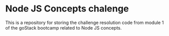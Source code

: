 # Node JS Concepts chalenge

This is a repository for storing the challenge resolution code from module 1 of the goStack bootcamp related to Node JS concepts.  


